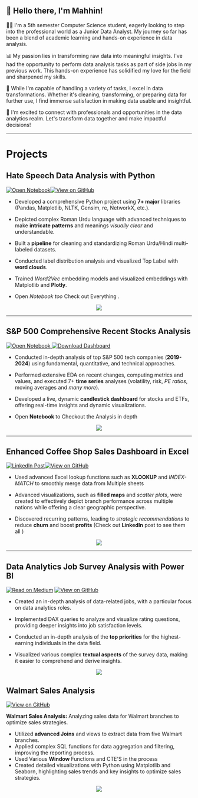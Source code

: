 
## 👋 Hello there, I'm Mahhin! 

👨‍💻 I'm a 5th semester Computer Science student, eagerly looking to step into the professional world as a Junior Data Analyst. My journey so far has been a blend of academic learning and hands-on experience in data analysis.

📊 My passion lies in transforming raw data into meaningful insights. I've had the opportunity to perform data analysis tasks as part of side jobs in my previous work. This hands-on experience has solidified my love for the field and sharpened my skills.

🔄 While I'm capable of handling a variety of tasks, I excel in data transformations. Whether it's cleaning, transforming, or preparing data for further use, I find immense satisfaction in making data usable and insightful.

🌟 I'm excited to connect with professionals and opportunities in the data analytics realm. Let's transform data together and make impactful decisions!


--- 
# Projects

## Hate Speech Data Analysis with Python 
<div style="display: flex; flex-wrap: wrap; align-items: center;">
  <a href="projects/TagAnalysis.html" target="_blank">
    <img src="https://img.shields.io/badge/Jupyter-Open_Notebook-F37626?logo=Jupyter" alt="Open Notebook">
  </a>
  <a href="https://github.com/mahhin1010/hate-speech-analysis" target="_blank">
    <img src="https://img.shields.io/badge/GitHub-View_on_GitHub-blue?logo=GitHub" alt="View on GitHub">
  </a>
</div>

- Developed a comprehensive Python project using **7+ major** libraries (Pandas, Matplotlib, NLTK, Gensim, re, NetworkX, etc.).

- Depicted complex Roman Urdu language with advanced techniques to make **intricate patterns** and meanings *visually clear* and understandable.

- Built a **pipeline** for cleaning and standardizing Roman Urdu/Hindi multi-labeled datasets.
- Conducted label distribution analysis and visualized Top Label  with **word clouds**.
- Trained *Word2Vec* embedding models and visualized embeddings with Matplotlib and **Plotly**.
- Open *Notebook too* Check out Everything .

<div style="text-align: center;">
  <img src="images\MinimalHate.png" style="margin: 0 auto;" />
</div>

--- 

## S&P 500 Comprehensive Recent Stocks Analysis 
<div style="display: inline;">
  <a href="projects/Stock Analysis.html" target="_blank">
    <img src="https://img.shields.io/badge/Jupyter-Open_Notebook-F37626?logo=Jupyter" alt="Open Notebook">
  </a>
  <a href="https://github.com/mahhin1010/hate-speech-analysis">
    <img src="https://img.shields.io/badge/Download-Dashboard-E97627?logo=tableau&logoColor=white" alt="Download Dashboard">
  </a>
</div>

- Conducted in-depth analysis of top S&P 500 tech companies (**2019-2024**) using fundamental, quantitative, and technical approaches.

- Performed extensive EDA on recent changes, computing metrics and values, and executed 7+ **time series** analyses (volatility, risk, *PE ratios*, moving averages and *many more*).

- Developed a live, dynamic **candlestick dashboard** for stocks and ETFs, offering real-time insights and dynamic visualizations.

- Open **Notebook** to Checkout the Analysis in depth

<div style="text-align: center;">
  <img src="images\Man_Stock_Round.png" style="margin: 0 auto;" />
</div>

---

##  Enhanced Coffee Shop Sales Dashboard in Excel
<div style="display: flex; flex-wrap: wrap; align-items: center;">
  <a href="https://www.linkedin.com/posts/mahhinshahzad_microsoftexcel-datatransformation-exceldashboard-activity-7233992607159246848-ky5i?utm_source=share&utm_medium=member_desktop" target="_blank">
    <img src="https://img.shields.io/badge/LinkedIn-Check_Post-0A66C2?logo=LinkedIn&logoColor=white" alt="LinkedIn Post">
  </a>
  <a href="https://github.com/mahhin1010/hate-speech-analysis" target="_blank">
    <img src="https://img.shields.io/badge/GitHub-View_on_GitHub-FF4500?logo=GitHub&color=FF4500" alt="View on GitHub">
  </a>
</div>


- Used advanced Excel lookup functions such as **XLOOKUP** and *INDEX-MATCH* to smoothly merge data from Multiple sheets

- Advanced visualizations, such as **filled maps** and *scatter plots*, were created to effectively depict branch performance across multiple nations while offering a clear geographic perspective.

- Discovered recurring patterns, leading to *strategic recommendations* to reduce **churn** and boost **profits** (Check out **LinkedIn** post to see them all )

<div style="text-align: center;">
  <img src="images\Coffe Shop image.png" style="margin: 0 auto;" />
</div>


---

## Data Analytics Job Survey Analysis with Power BI

[![Read on Medium](https://img.shields.io/badge/Read%20on-Medium-1DA1F2?logo=medium&color=black)](https://medium.com/@mahhinshahzad/data-analytics-job-survey-analysis-with-power-bi-dc7fbd7cf1a4)
[![View on GitHub](https://img.shields.io/badge/GitHub-View_on_GitHub-FF4500?logo=GitHub&color=FF4500)](https://github.com/Mahhin1010/Data-Analytics-Job-Survey-Analysis)


- Created an in-depth analysis of data-related jobs, with a particular focus on data analytics roles.
- Implemented DAX queries to analyze and visualize rating questions, providing deeper insights into job satisfaction levels.

- Conducted an in-depth analysis of the **top priorities** for the highest-earning individuals in the data field.
- Visualized various  complex **textual aspects** of the survey data, making it easier to comprehend and derive insights.

<div style="text-align: center;">
  <img src="images\jobmarket.png" style="margin: 0 auto;" />
</div>

## Walmart Sales Analysis

[![View on GitHub](https://img.shields.io/badge/GitHub-View_on_GitHub-blue?logo=GitHub)](https://github.com/Mahhin1010/Walmart-Sales-Analysis-)

**Walmart Sales Analysis:** Analyzing sales data for Walmart branches to optimize sales strategies.
- Utilized **advanced Joins** and views to extract data from five Walmart branches.
- Applied complex SQL functions for data aggregation and filtering, improving the reporting process.
- Used Various **Window** Functions and CTE'S  in the process 
- Created detailed visualizations with Python using Matplotlib and Seaborn, highlighting sales trends and key insights to optimize sales strategies.

<center><img src="images\HousingSchememinmal.png"/></center>




